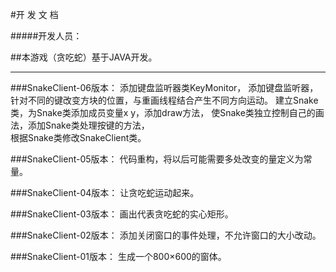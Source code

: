 ﻿



#开 发 文 档

#####开发人员：



##本游戏（贪吃蛇）基于JAVA开发。

***
###SnakeClient-06版本：
	添加键盘监听器类KeyMonitor，
	添加键盘监听器，针对不同的键改变方块的位置，与重画线程结合产生不同方向运动。 
	建立Snake类，为Snake类添加成员变量x y，添加draw方法，
	使Snake类独立控制自己的画法，添加Snake类处理按键的方法，                      
	根据Snake类修改SnakeClient类。

###SnakeClient-05版本：
	代码重构，将以后可能需要多处改变的量定义为常量。

###SnakeClient-04版本：
	让贪吃蛇运动起来。
	
###SnakeClient-03版本：
	画出代表贪吃蛇的实心矩形。
	
###SnakeClient-02版本：
	添加关闭窗口的事件处理，不允许窗口的大小改动。

###SnakeClient-01版本：
	生成一个800×600的窗体。











